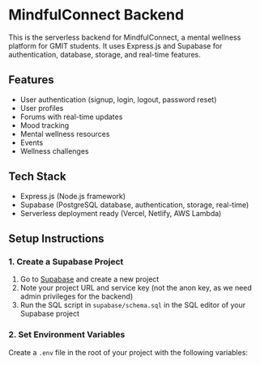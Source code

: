 # MindfulConnect Backend

This is the serverless backend for MindfulConnect, a mental wellness platform for GMIT students. It uses Express.js and Supabase for authentication, database, storage, and real-time features.

## Features

- User authentication (signup, login, logout, password reset)
- User profiles
- Forums with real-time updates
- Mood tracking
- Mental wellness resources
- Events
- Wellness challenges

## Tech Stack

- Express.js (Node.js framework)
- Supabase (PostgreSQL database, authentication, storage, real-time)
- Serverless deployment ready (Vercel, Netlify, AWS Lambda)

## Setup Instructions

### 1. Create a Supabase Project

1. Go to [Supabase](https://supabase.com) and create a new project
2. Note your project URL and service key (not the anon key, as we need admin privileges for the backend)
3. Run the SQL script in `supabase/schema.sql` in the SQL editor of your Supabase project

### 2. Set Environment Variables

Create a `.env` file in the root of your project with the following variables:

